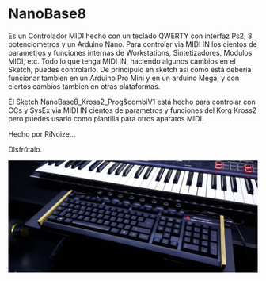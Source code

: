 # NanoBase8
Es un Controlador MIDI hecho con un teclado QWERTY con interfaz Ps2, 
8 potenciometros y un Arduino Nano.
Para controlar via MIDI IN los cientos de parametros y funciones internas 
de Workstations, Sintetizadores, Modulos MIDI, etc. 
Todo lo que tenga MIDI IN, haciendo algunos cambios en el Sketch, puedes controlarlo.
De principuio en sketch asi como está deberia funcionar tambien en un Arduino Pro Mini y en un arduino Mega, 
y con ciertos cambios tambien en otras plataformas.

El Sketch NanoBase8_Kross2_Prog&combiV1 está hecho para controlar con CCs y SysEx via MIDI IN cientos de parametros y funciones del Korg Kross2
pero puedes usarlo como plantilla para otros aparatos MIDI.

Hecho por RiNoize...

Disfrútalo.

<img src="https://github.com/RiNoize/NanoBase8/blob/main/NanoBase8%20%26%20Kross2.jpg">

